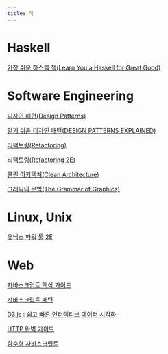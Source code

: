 ```yaml
---
title: 책
---
```

# Haskell

[가장 쉬운 하스켈 책(Learn You a Haskell for Great Good)]()

# Software Engineering

[디자인 패턴(Design Patterns)]()

[알기 쉬운 디자인 패턴(DESIGN PATTERNS EXPLAINED)]()

[리팩토링(Refactoring)]()

[리팩토링(Refactoring 2E)]()

[클린 아키텍쳐(Clean Architecture)]()

[그래픽의 문법(The Grammar of Graphics)]()

# Linux, Unix

[유닉스 파워 툴 2E]()

# Web

[자바스크립트 핵심 가이드]()

[자바스크립트 패턴]()

[D3.js : 쉽고 빠른 인터랙티브 데이터 시각화]()

[HTTP 완벽 가이드]()

[함수형 자바스크립트]()